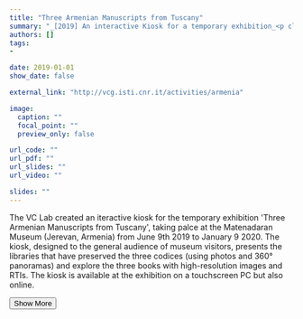 ```yaml
---
title: "Three Armenian Manuscripts from Tuscany"
summary: "_[2019] An interactive Kiosk for a temporary exhibition_<p class=\"summary\">The VC Lab created an iteractive kiosk for the temporary exhibition 'Three Armenian Manuscripts from Tuscany', taking palce at the Matenadaran Museum (Jerevan, Armenia) from June 9th 2019 to January 9 2020. The kiosk, designed to the general audience of museum visitors, presents the libraries that have preserved the three codices (using photos and 360° panoramas) and explore the three books with high-resolution images and RTIs. The kiosk is available at the exhibition on a touchscreen PC but also online.</p>"
authors: []
tags: 
- 

date: 2019-01-01
show_date: false

external_link: "http://vcg.isti.cnr.it/activities/armenia"

image:
  caption: ""
  focal_point: ""
  preview_only: false

url_code: ""
url_pdf: ""
url_slides: ""
url_video: ""

slides: ""
---
```

<p>The VC Lab created an iteractive kiosk for the temporary exhibition 'Three Armenian Manuscripts from Tuscany', taking palce at the Matenadaran Museum (Jerevan, Armenia) from June 9th 2019 to January 9 2020. The kiosk, designed to the general audience of museum visitors, presents the libraries that have preserved the three codices (using photos and 360° panoramas) and explore the three books with high-resolution images and RTIs. The kiosk is available at the exhibition on a touchscreen PC but also online.</p>
<button onclick="console.log('a')">Show More</button>
